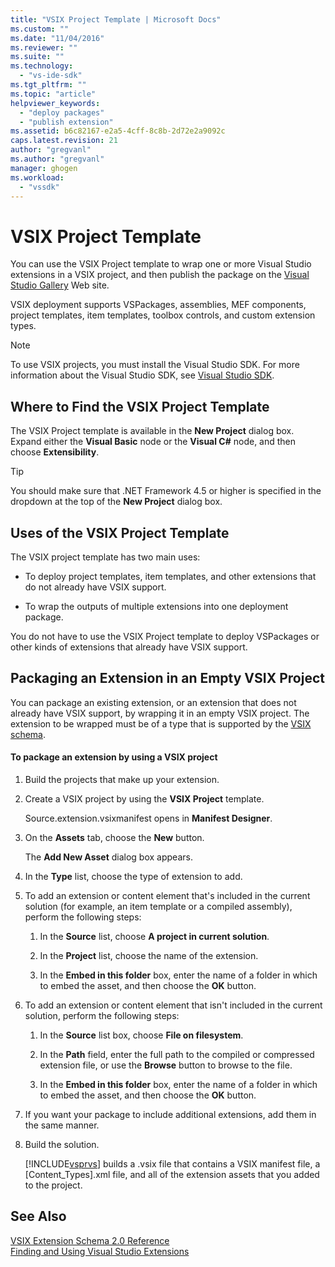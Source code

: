 ```yaml
---
title: "VSIX Project Template | Microsoft Docs"
ms.custom: ""
ms.date: "11/04/2016"
ms.reviewer: ""
ms.suite: ""
ms.technology: 
  - "vs-ide-sdk"
ms.tgt_pltfrm: ""
ms.topic: "article"
helpviewer_keywords: 
  - "deploy packages"
  - "publish extension"
ms.assetid: b6c82167-e2a5-4cff-8c8b-2d72e2a9092c
caps.latest.revision: 21
author: "gregvanl"
ms.author: "gregvanl"
manager: ghogen
ms.workload: 
  - "vssdk"
---
```

# VSIX Project Template
You can use the VSIX Project template to wrap one or more Visual Studio extensions in a VSIX project, and then publish the package on the [Visual Studio Gallery](http://go.microsoft.com/fwlink/?LinkID=123847) Web site.  
  
 VSIX deployment supports VSPackages, assemblies, MEF components, project templates, item templates, toolbox controls, and custom extension types.  
  
> [!NOTE]
>  To use VSIX projects, you must install the Visual Studio SDK. For more information about the Visual Studio SDK, see [Visual Studio SDK](../extensibility/visual-studio-sdk.md).  
  
## Where to Find the VSIX Project Template  
 The VSIX Project template is available in the **New Project** dialog box. Expand either the **Visual Basic** node or the **Visual C#** node, and then choose **Extensibility**.  
  
> [!TIP]
>  You should make sure that .NET Framework 4.5 or higher is specified in the dropdown at the top of the **New Project** dialog box.  
  
## Uses of the VSIX Project Template  
 The VSIX project template has two main uses:  
  
-   To deploy project templates, item templates, and other extensions that do not already have VSIX support.  
  
-   To wrap the outputs of multiple extensions into one deployment package.  
  
 You do not have to use the VSIX Project template to deploy VSPackages or other kinds of extensions that already have VSIX support.  
  
## Packaging an Extension in an Empty VSIX Project  
 You can package an existing extension, or an extension that does not already have VSIX support, by wrapping it in an empty VSIX project. The extension to be wrapped must be of a type that is supported by the [VSIX schema](../extensibility/vsix-extension-schema-2-0-reference.md).  
  
#### To package an extension by using a VSIX project  
  
1.  Build the projects that make up your extension.  
  
2.  Create a VSIX project by using the **VSIX Project** template.  
  
     Source.extension.vsixmanifest opens in **Manifest Designer**.  
  
3.  On the **Assets** tab, choose the **New** button.  
  
     The **Add New Asset** dialog box appears.  
  
4.  In the **Type** list, choose the type of extension to add.  
  
5.  To add an extension or content element that's included in the current solution (for example, an item template or a compiled assembly), perform the following steps:  
  
    1.  In the **Source** list, choose **A project in current solution**.  
  
    2.  In the **Project** list, choose the name of the extension.  
  
    3.  In the **Embed in this folder** box, enter the name of a folder in which to embed the asset, and then choose the **OK** button.  
  
6.  To add an extension or content element that isn't included in the current solution, perform the following steps:  
  
    1.  In the **Source** list box, choose **File on filesystem**.  
  
    2.  In the **Path** field, enter the full path to the compiled or compressed extension file, or use the **Browse** button to browse to the file.  
  
    3.  In the **Embed in this folder** box, enter the name of a folder in which to embed the asset, and then choose the **OK** button.  
  
7.  If you want your package to include additional extensions, add them in the same manner.  
  
8.  Build the solution.  
  
     [!INCLUDE[vsprvs](../code-quality/includes/vsprvs_md.md)] builds a .vsix file that contains a VSIX manifest file, a [Content_Types].xml file, and all of the extension assets that you added to the project.  
  
## See Also  
 [VSIX Extension Schema 2.0 Reference](../extensibility/vsix-extension-schema-2-0-reference.md)   
 [Finding and Using Visual Studio Extensions](../ide/finding-and-using-visual-studio-extensions.md)